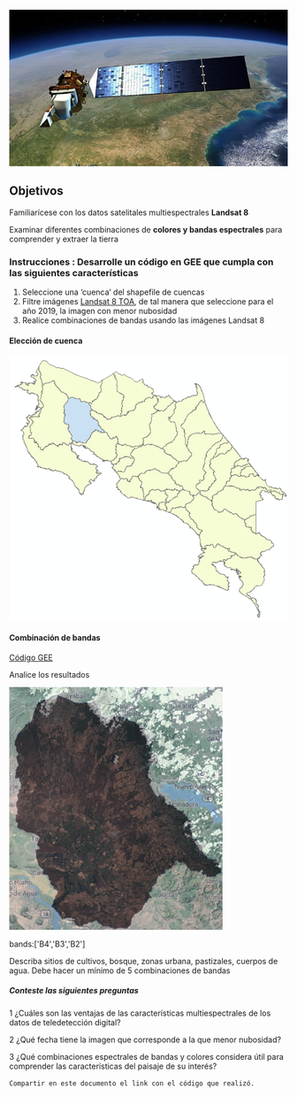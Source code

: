 ![](landsat.jpg)
## Objetivos
Familiarícese con los datos satelitales multiespectrales **Landsat 8**  

Examinar diferentes combinaciones de **colores y bandas espectrales** para comprender y extraer la tierra
### Instrucciones : Desarrolle un código en GEE que cumpla con las siguientes características
1.	Seleccione una ‘cuenca’ del shapefile de cuencas
2.	Filtre imágenes [Landsat 8 TOA](https://explorer.earthengine.google.com/#detail/LANDSAT%2FLC08%2FC01%2FT1_TOA), de tal manera que seleccione para el año 2019, la imagen con menor nubosidad
3.	Realice combinaciones de bandas usando las imágenes Landsat 8
#### Elección de cuenca 

![](Bebedero.png)

#### Combinación de bandas

[Código GEE](https://code.earthengine.google.com/e4d50d0954cac6e04bc3e50cef0b661e)

Analice los resultados

![Color Natural](Natural.png)

bands:['B4','B3','B2']

Describa sitios de cultivos, bosque, zonas urbana, pastizales, cuerpos de agua. 
Debe hacer un mínimo de 5 combinaciones de bandas

##### Conteste las siguientes preguntas
1	¿Cuáles son las ventajas de las características multiespectrales de los datos de teledetección digital?
	
2	¿Qué fecha tiene la imagen que corresponde a la que menor nubosidad?
	
3	¿Qué combinaciones espectrales de bandas y colores considera útil para comprender las características del paisaje de su interés?
	
	Compartir en este documento el link con el código que realizó.
